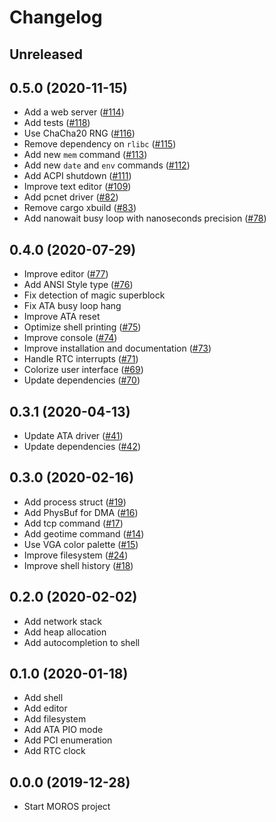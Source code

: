# Changelog

## Unreleased

## 0.5.0 (2020-11-15)
- Add a web server ([#114](https://github.com/vinc/moros/pull/114))
- Add tests ([#118](https://github.com/vinc/moros/pull/118))
- Use ChaCha20 RNG ([#116](https://github.com/vinc/moros/pull/116))
- Remove dependency on `rlibc` ([#115](https://github.com/vinc/moros/pull/115))
- Add new `mem` command ([#113](https://github.com/vinc/moros/pull/113))
- Add new `date` and `env` commands ([#112](https://github.com/vinc/moros/pull/112))
- Add ACPI shutdown ([#111](https://github.com/vinc/moros/pull/111))
- Improve text editor ([#109](https://github.com/vinc/moros/pull/109))
- Add pcnet driver ([#82](https://github.com/vinc/moros/pull/82))
- Remove cargo xbuild ([#83](https://github.com/vinc/moros/pull/83))
- Add nanowait busy loop with nanoseconds precision ([#78](https://github.com/vinc/moros/pull/78))

## 0.4.0 (2020-07-29)
- Improve editor ([#77](https://github.com/vinc/moros/pull/77))
- Add ANSI Style type ([#76](https://github.com/vinc/moros/pull/76))
- Fix detection of magic superblock
- Fix ATA busy loop hang
- Improve ATA reset
- Optimize shell printing ([#75](https://github.com/vinc/moros/pull/75))
- Improve console ([#74](https://github.com/vinc/moros/pull/74))
- Improve installation and documentation ([#73](https://github.com/vinc/moros/pull/73))
- Handle RTC interrupts ([#71](https://github.com/vinc/moros/pull/71))
- Colorize user interface ([#69](https://github.com/vinc/moros/pull/69))
- Update dependencies ([#70](https://github.com/vinc/moros/pull/70))

## 0.3.1 (2020-04-13)
- Update ATA driver ([#41](https://github.com/vinc/moros/pull/41))
- Update dependencies ([#42](https://github.com/vinc/moros/pull/42))

## 0.3.0 (2020-02-16)
- Add process struct ([#19](https://github.com/vinc/moros/pull/19))
- Add PhysBuf for DMA ([#16](https://github.com/vinc/moros/pull/16))
- Add tcp command ([#17](https://github.com/vinc/moros/pull/17))
- Add geotime command ([#14](https://github.com/vinc/moros/pull/14))
- Use VGA color palette ([#15](https://github.com/vinc/moros/pull/15))
- Improve filesystem ([#24](https://github.com/vinc/moros/pull/24))
- Improve shell history ([#18](https://github.com/vinc/moros/pull/18))

## 0.2.0 (2020-02-02)
- Add network stack
- Add heap allocation
- Add autocompletion to shell

## 0.1.0 (2020-01-18)
- Add shell
- Add editor
- Add filesystem
- Add ATA PIO mode
- Add PCI enumeration
- Add RTC clock

## 0.0.0 (2019-12-28)
- Start MOROS project
